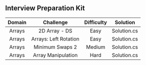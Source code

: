 ## Interview Preparation Kit ##

|Domain|Challenge|Difficulty|Solution|
|:----:|:-------:|:--------:|:------:|
|Arrays|2D Array - DS|Easy|Solution.cs|
|Arrays|Arrays: Left Rotation|Easy|Solution.cs|
|Arrays|Minimum Swaps 2|Medium|Solution.cs|
|Arrays|Array Manipulation|Hard|Solution.cs|
